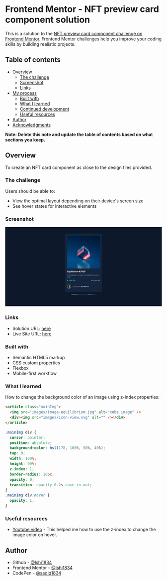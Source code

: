 # Frontend Mentor - NFT preview card component solution

This is a solution to the [NFT preview card component challenge on Frontend Mentor](https://www.frontendmentor.io/challenges/nft-preview-card-component-SbdUL_w0U). Frontend Mentor challenges help you improve your coding skills by building realistic projects.

## Table of contents

- [Overview](#overview)
  - [The challenge](#the-challenge)
  - [Screenshot](#screenshot)
  - [Links](#links)
- [My process](#my-process)
  - [Built with](#built-with)
  - [What I learned](#what-i-learned)
  - [Continued development](#continued-development)
  - [Useful resources](#useful-resources)
- [Author](#author)
- [Acknowledgments](#acknowledgments)

**Note: Delete this note and update the table of contents based on what sections you keep.**

## Overview

To create an NFT card component as close to the design files provided.

### The challenge

Users should be able to:

- View the optimal layout depending on their device's screen size
- See hover states for interactive elements

### Screenshot

![](./screenshot.jpg)

### Links

- Solution URL: [here](https://github.com/Ishi1834/nft-preview-card)
- Live Site URL: [here](https://ishi1834.github.io/nft-preview-card/)

### Built with

- Semantic HTML5 markup
- CSS custom properties
- Flexbox
- Mobile-first workflow

### What I learned

How to change the background color of an image using z-index properties:

```html
<article class="mainImg">
  <img src="images/image-equilibrium.jpg" alt="cube image" />
  <div><img src="images/icon-view.svg" alt="" /></div>
</article>
```

```css
.mainImg div {
  cursor: pointer;
  position: absolute;
  background-color: hsl(178, 100%, 50%, 40%);
  top: 0;
  width: 100%;
  height: 99%;
  z-index: 1;
  border-radius: 10px;
  opacity: 0;
  transition: opacity 0.2s ease-in-out;
}
.mainImg div:hover {
  opacity: 1;
}
```

### Useful resources

- [Youtube video](https://www.youtube.com/watch?v=9bGbykdR4T8&ab_channel=tsbsankara) - This helped me how to use the z-index to change the image color on hover.

## Author

- Github - [@Ishi1834](https://github.com/Ishi1834)
- Frontend Mentor - [@Ishi1834](https://www.frontendmentor.io/profile/Ishi1834)
- CodePen - [@sadiq1834](https://codepen.io/sadiq1834)
